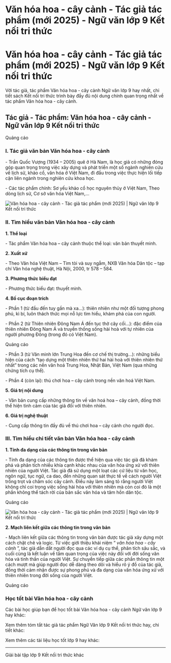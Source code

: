 # Văn hóa hoa - cây cảnh - Tác giả tác phẩm (mới 2025) - Ngữ văn lớp 9 Kết nối tri thức

# Văn hóa hoa - cây cảnh - Tác giả tác phẩm (mới 2025) - Ngữ văn lớp 9 Kết nối tri thức

Với tác giả, tác phẩm Văn hóa hoa - cây cảnh Ngữ văn lớp 9 hay nhất, chi tiết sách Kết nối tri thức trình bày đầy đủ nội dung chính quan trọng nhất về tác phẩm Văn hóa hoa - cây cảnh.

## Tác giả - Tác phẩm: Văn hóa hoa - cây cảnh - Ngữ văn lớp 9 Kết nối tri thức

Quảng cáo

### **I. Tác giả văn bản Văn hóa hoa - cây cảnh**

\- Trần Quốc Vượng (1934 – 2005) quê ở Hà Nam, là học giả có những đóng góp quan trọng trong việc xây dựng và phát triển một số ngành nghiên cứu về lịch sử, khảo cổ, văn hóa ở Việt Nam, đi đầu trong việc thực hiện lối tiếp cận liên ngành trong nghiên cứu khoa học.

\- Các tác phẩm chính: Sơ yếu khảo cổ học nguyên thủy ở Việt Nam, Theo dòng lịch sử, Cơ sở văn hóa Việt Nam,…

![Văn hóa hoa - cây cảnh - Tác giả tác phẩm \(mới 2025\) | Ngữ văn lớp 9 Kết nối tri thức](https://vietjack.com/soan-van-lop-9-kn/images/tac-gia-tac-pham-van-hoa-hoa-cay-canh-236095.PNG)

### **II. Tìm hiểu văn bản Văn hóa hoa - cây cảnh**

**1\. Thể loại**

\- Tác phẩm Văn hóa hoa – cây cảnh thuộc thể loại: văn bản thuyết minh.

**2\. Xuất xứ**

\- Theo Văn hóa Việt Nam – Tìm tòi và suy ngẫm, NXB Văn hóa Dân tộc – tạp chí Văn hóa nghệ thuật, Hà Nội, 2000, tr 578 – 584.

**3\. Phương thức biểu đạt**

\- Phương thức biểu đạt: thuyết minh.

**4\. Bố cục đoạn trích**

\- Phần 1 (từ đầu đến tuy gần mà xa...): thiên nhiên như một đối tượng phong phú, kì bí, luôn thách thức mọi nỗ lực tìm hiểu, khám phá của con người.

\- Phần 2 (từ Thiên nhiên Đông Nam Á đến tục thờ cây cối...): đặc điểm của thiên nhiên Đông Nam Á và truyền thống sống hài hoà với tự nhiên của người phương Đông (trong đó có Việt Nam).

Quảng cáo

\- Phần 3 (từ Văn minh lớn Trung Hoa đến cơ chế thị trường...): những biểu hiện của cách “tạo dựng một thiên nhiên thứ hai hài hoà với thiên nhiên thứ nhất” trong các nền văn hoá Trung Hoa, Nhật Bản, Việt Nam (qua những chứng tích cụ thể).

\- Phần 4 (còn lại): thú chơi hoa – cây cảnh trong nền văn hoá Việt Nam.

**5\. Giá trị nội dung**

\- Văn bản cung cấp những thông tin về văn hoá hoa – cây cảnh, đồng thời thể hiện tình cảm của tác giả đối với thiên nhiên.

**6\. Giá trị nghệ thuật**

\- Cung cấp thông tin đầy đủ về thú chơi hoa – cây cảnh cho người đọc.

### **III. Tìm hiểu chi tiết văn bản Văn hóa hoa - cây cảnh**

**1\. Tính đa dạng của các thông tin trong văn bản**

\- Tính đa dạng của các thông tin được thể hiện qua việc tác giả đã khám phá và phân tích nhiều khía cạnh khác nhau của văn hóa ứng xử với thiên nhiên của người Việt. Tác giả đã sử dụng một loạt các cứ liệu từ văn học, ngôn ngữ, tục ngữ, ca dao, đến những quan sát thực tế về cách người Việt trồng trọt và chăm sóc cây cảnh. Điều này làm sáng tỏ rằng người Việt không chỉ coi trọng việc sống hài hòa với thiên nhiên mà còn coi đó là một phần không thể tách rời của bản sắc văn hóa và tâm hồn dân tộc.

Quảng cáo

![Văn hóa hoa - cây cảnh - Tác giả tác phẩm \(mới 2025\) | Ngữ văn lớp 9 Kết nối tri thức](https://vietjack.com/soan-van-lop-9-kn/images/tac-gia-tac-pham-van-hoa-hoa-cay-canh-236096.PNG)

**2\. Mạch liên kết giữa các thông tin trong văn bản**

\- Mạch liên kết giữa các thông tin trong văn bản được tác giả xây dựng một cách chặt chẽ và logic. Từ việc giới thiệu khái niệm “ _văn hóa hoa - cây cảnh_ ”, tác giả dẫn dắt người đọc qua các ví dụ cụ thể, phân tích sâu sắc, và cuối cùng là kết luận về tầm quan trọng của việc này đối với đời sống văn hóa và tinh thần của người Việt. Sự chuyển tiếp giữa các phần thông tin một cách mượt mà giúp người đọc dễ dàng theo dõi và hiểu rõ ý đồ của tác giả, đồng thời cảm nhận được sự phong phú và đa dạng của văn hóa ứng xử với thiên nhiên trong đời sống của người Việt.

Quảng cáo

### **Học tốt bài Văn hóa hoa - cây cảnh**

Các bài học giúp bạn để học tốt bài Văn hóa hoa - cây cảnh Ngữ văn lớp 9 hay khác:

Xem thêm tóm tắt tác giả tác phẩm Ngữ Văn lớp 9 Kết nối tri thức hay, chi tiết khác:

Xem thêm các tài liệu học tốt lớp 9 hay khác:

* * *

Giải bài tập lớp 9 Kết nối tri thức khác
